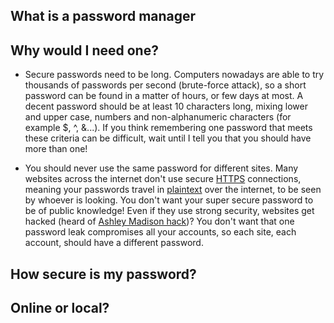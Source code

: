 ## What is a password manager



## Why would I need one?

- Secure passwords need to be long.
Computers nowadays are able to try thousands of passwords per second (brute-force attack), so a short password can be found in a matter of hours, or few days at most. A decent password should be at least 10 characters long, mixing lower and upper case, numbers and non-alphanumeric characters (for example $, ^, &...). If you think remembering one password that meets these criteria can be difficult, wait until I tell you that you should have more than one!

- You should never use the same password for different sites. 
Many websites across the internet don't use secure [HTTPS](https://theprivacyguide.org/tutorials/glossary.html#https) connections, meaning your passwords travel in [plaintext](https://theprivacyguide.org/tutorials/glossary.html#plaintext) over the internet, to be seen by whoever is looking. You don't want your super secure password to be of public knowledge!
Even if they use strong security, websites get hacked (heard of [Ashley Madison hack](https://en.wikipedia.org/wiki/Ashley_Madison_data_breach))? You don't want that one password leak compromises all your accounts, so each site, each account, should have a different password.



## How secure is my password?



## Online or local?
